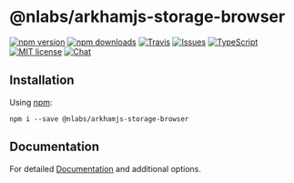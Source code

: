 # @nlabs/arkhamjs-storage-browser

[![npm version](https://img.shields.io/npm/v/@nlabs/arkhamjs-storage-browser.svg?style=flat-square)](https://www.npmjs.com/package/@nlabs/arkhamjs-storage-browser)
[![npm downloads](https://img.shields.io/npm/dm/@nlabs/arkhamjs-storage-browser.svg?style=flat-square)](https://www.npmjs.com/package/@nlabs/arkhamjs-storage-browser)
[![Travis](https://img.shields.io/travis/nitrogenlabs/arkhamjs.svg?style=flat-square)](https://travis-ci.org/nitrogenlabs/arkhamjs)
[![Issues](https://img.shields.io/github/issues/nitrogenlabs/arkhamjs.svg?style=flat-square)](https://github.com/nitrogenlabs/arkhamjs/issues)
[![TypeScript](https://badges.frapsoft.com/typescript/version/typescript-next.svg?v=101)](https://github.com/ellerbrock/typescript-badges/)
[![MIT license](https://img.shields.io/badge/license-MIT-brightgreen.svg?style=flat-square)](http://opensource.org/licenses/MIT)
[![Chat](https://img.shields.io/discord/446122412715802649.svg)](https://discord.gg/Ttgev58)

## Installation

Using [npm](https://www.npmjs.com/):

```shell
npm i --save @nlabs/arkhamjs-storage-browser
```

## Documentation

For detailed [Documentation](https://arkhamjs.io) and additional options.
